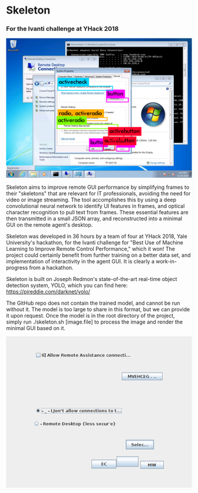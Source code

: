 # Skeleton
### For the Ivanti challenge at YHack 2018

![predictions](/predictions.png)

Skeleton aims to improve remote GUI performance by simplifying frames to their "skeletons" that are relevant for IT professionals, avoiding the need for video or image streaming. The tool accomplishes this by using a deep convolutional neural network to identify UI features in frames, and optical character recognition to pull text from frames. These essential features are then transmitted in a small JSON array, and reconstructed into a minimal GUI on the remote agent's desktop.

Skeleton was developed in 36 hours by a team of four at YHack 2018, Yale University's hackathon, for the Ivanti challenge for "Best Use of Machine Learning to Improve Remote Control Performance," which it won! The project could certainly benefit from further training on a better data set, and implementation of interactivity in the agent GUI. It is clearly a work-in-progress from a hackathon.

Skeleton is built on Joseph Redmon's state-of-the-art real-time object detection system, YOLO, which you can find here: https://pjreddie.com/darknet/yolo/

The GitHub repo does not contain the trained model, and cannot be run without it. 
The model is too large to share in this format, but we can provide it upon request. 
Once the model is in the root directory of the project, simply run ./skeleton.sh [image.file] to process the image and render the minimal GUI based on it.

![minimal GUI](/minimalgui.png)

